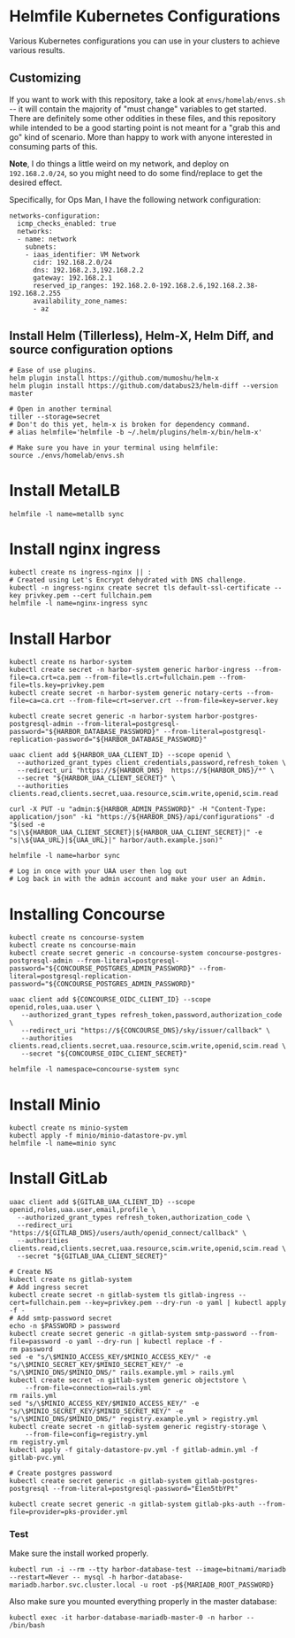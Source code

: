 # Helmfile Kubernetes Configurations

Various Kubernetes configurations you can use in your clusters to achieve various results.

## Customizing

If you want to work with this repository, take a look at `envs/homelab/envs.sh` -- it will contain the majority of "must change" variables to get started.  There are definitely some other oddities in these files, and this repository while intended to be a good starting point is not meant for a "grab this and go" kind of scenario.  More than happy to work with anyone interested in consuming parts of this.

**Note**, I do things a little weird on my network, and deploy on `192.168.2.0/24`, so you might need to do some find/replace to get the desired effect.

Specifically, for Ops Man, I have the following network configuration:

```
networks-configuration:
  icmp_checks_enabled: true
  networks:
  - name: network
    subnets:
    - iaas_identifier: VM Network
      cidr: 192.168.2.0/24
      dns: 192.168.2.3,192.168.2.2
      gateway: 192.168.2.1
      reserved_ip_ranges: 192.168.2.0-192.168.2.6,192.168.2.38-192.168.2.255
      availability_zone_names:
      - az
```

## Install Helm (Tillerless), Helm-X, Helm Diff, and source configuration options

```
# Ease of use plugins.
helm plugin install https://github.com/mumoshu/helm-x
helm plugin install https://github.com/databus23/helm-diff --version master

# Open in another terminal
tiller --storage=secret
# Don't do this yet, helm-x is broken for dependency command.
# alias helmfile='helmfile -b ~/.helm/plugins/helm-x/bin/helm-x'

# Make sure you have in your terminal using helmfile:
source ./envs/homelab/envs.sh
```


# Install MetalLB

```
helmfile -l name=metallb sync
```

# Install nginx ingress

```
kubectl create ns ingress-nginx || :
# Created using Let's Encrypt dehydrated with DNS challenge.
kubectl -n ingress-nginx create secret tls default-ssl-certificate --key privkey.pem --cert fullchain.pem
helmfile -l name=nginx-ingress sync
```

# Install Harbor

```
kubectl create ns harbor-system
kubectl create secret -n harbor-system generic harbor-ingress --from-file=ca.crt=ca.pem --from-file=tls.crt=fullchain.pem --from-file=tls.key=privkey.pem
kubectl create secret -n harbor-system generic notary-certs --from-file=ca=ca.crt --from-file=crt=server.crt --from-file=key=server.key

kubectl create secret generic -n harbor-system harbor-postgres-postgresql-admin --from-literal=postgresql-password="${HARBOR_DATABASE_PASSWORD}" --from-literal=postgresql-replication-password="${HARBOR_DATABASE_PASSWORD}"

uaac client add ${HARBOR_UAA_CLIENT_ID} --scope openid \
  --authorized_grant_types client_credentials,password,refresh_token \
  --redirect_uri "https://${HARBOR_DNS}  https://${HARBOR_DNS}/*" \
  --secret "${HARBOR_UAA_CLIENT_SECRET}" \
  --authorities clients.read,clients.secret,uaa.resource,scim.write,openid,scim.read

curl -X PUT -u "admin:${HARBOR_ADMIN_PASSWORD}" -H "Content-Type: application/json" -ki "https://${HARBOR_DNS}/api/configurations" -d "$(sed -e "s|\${HARBOR_UAA_CLIENT_SECRET}|${HARBOR_UAA_CLIENT_SECRET}|" -e "s|\${UAA_URL}|${UAA_URL}|" harbor/auth.example.json)"

helmfile -l name=harbor sync

# Log in once with your UAA user then log out
# Log back in with the admin account and make your user an Admin.
```

# Installing Concourse

```
kubectl create ns concourse-system
kubectl create ns concourse-main
kubectl create secret generic -n concourse-system concourse-postgres-postgresql-admin --from-literal=postgresql-password="${CONCOURSE_POSTGRES_ADMIN_PASSWORD}" --from-literal=postgresql-replication-password="${CONCOURSE_POSTGRES_ADMIN_PASSWORD}" 

uaac client add ${CONCOURSE_OIDC_CLIENT_ID} --scope openid,roles,uaa.user \
   --authorized_grant_types refresh_token,password,authorization_code \
   --redirect_uri "https://${CONCOURSE_DNS}/sky/issuer/callback" \
   --authorities clients.read,clients.secret,uaa.resource,scim.write,openid,scim.read \
   --secret "${CONCOURSE_OIDC_CLIENT_SECRET}"

helmfile -l namespace=concourse-system sync
```


# Install Minio

```
kubectl create ns minio-system
kubectl apply -f minio/minio-datastore-pv.yml
helmfile -l name=minio sync
```


# Install GitLab

```
uaac client add ${GITLAB_UAA_CLIENT_ID} --scope openid,roles,uaa.user,email,profile \
  --authorized_grant_types refresh_token,authorization_code \
  --redirect_uri "https://${GITLAB_DNS}/users/auth/openid_connect/callback" \
  --authorities clients.read,clients.secret,uaa.resource,scim.write,openid,scim.read \
  --secret "${GITLAB_UAA_CLIENT_SECRET}"

# Create NS
kubectl create ns gitlab-system
# Add ingress secret
kubectl create secret -n gitlab-system tls gitlab-ingress --cert=fullchain.pem --key=privkey.pem --dry-run -o yaml | kubectl apply -f -
# Add smtp-password secret
echo -n $PASSWORD > password
kubectl create secret generic -n gitlab-system smtp-password --from-file=password -o yaml --dry-run | kubectl replace -f -
rm password
sed -e "s/\$MINIO_ACCESS_KEY/$MINIO_ACCESS_KEY/" -e "s/\$MINIO_SECRET_KEY/$MINIO_SECRET_KEY/" -e "s/\$MINIO_DNS/$MINIO_DNS/" rails.example.yml > rails.yml
kubectl create secret -n gitlab-system generic objectstore \
    --from-file=connection=rails.yml
rm rails.yml
sed "s/\$MINIO_ACCESS_KEY/$MINIO_ACCESS_KEY/" -e "s/\$MINIO_SECRET_KEY/$MINIO_SECRET_KEY/" -e "s/\$MINIO_DNS/$MINIO_DNS/" registry.example.yml > registry.yml
kubectl create secret -n gitlab-system generic registry-storage \
    --from-file=config=registry.yml
rm registry.yml
kubectl apply -f gitaly-datastore-pv.yml -f gitlab-admin.yml -f gitlab-pvc.yml

# Create postgres password
kubectl create secret generic -n gitlab-system gitlab-postgres-postgresql --from-literal=postgresql-password="E1en5tbYPt"

kubectl create secret generic -n gitlab-system gitlab-pks-auth --from-file=provider=pks-provider.yml
```

### Test

Make sure the install worked properly.

```
kubectl run -i --rm --tty harbor-database-test --image=bitnami/mariadb --restart=Never -- mysql -h harbor-database-mariadb.harbor.svc.cluster.local -u root -p${MARIADB_ROOT_PASSWORD}
```

Also make sure you mounted everything properly in the master database:

```
kubectl exec -it harbor-database-mariadb-master-0 -n harbor -- /bin/bash
```
